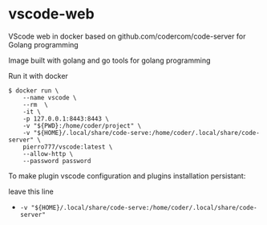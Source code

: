# vscode-web
VScode web in docker based on github.com/codercom/code-server for Golang programming

Image built with golang and go tools for golang programming

Run it with docker
```Shell
$ docker run \
    --name vscode \
    --rm  \
    -it \
    -p 127.0.0.1:8443:8443 \
    -v "${PWD}:/home/coder/project" \
    -v "${HOME}/.local/share/code-serve:/home/coder/.local/share/code-server" \
    pierro777/vscode:latest \
    --allow-http \
    --password password
```

To make plugin vscode configuration and plugins installation persistant:

leave this line
 - `-v "${HOME}/.local/share/code-serve:/home/coder/.local/share/code-server"`
